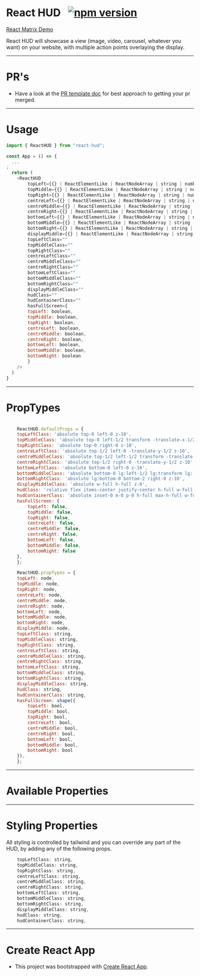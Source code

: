 # React HUD &nbsp; [![npm version](https://badge.fury.io/js/react-hud.svg)](https://badge.fury.io/js/react-hud)

[React Matrix Demo](https://react-matrix.herokuapp.com/)

React HUD will showcase a view (image, video, carousel, whatever you want) on your website, with multiple action points overlaying the display.

----
# PR's
- Have a look at the [PR template doc](https://github.com/bronz3beard/react-matrix/blob/main/docs) for best approach to getting your pr merged.

----
# Usage

```js 
import { ReactHUD } from "react-hud";

const App = () => {
  ...
;
  return (
    <ReactHUD
        topLeft={{} | ReactElementLike | ReactNodeArray | string | number | boolean | null | undefined}
        topMiddle={{} | ReactElementLike | ReactNodeArray | string | number | boolean | null | undefined}
        topRight={{} | ReactElementLike | ReactNodeArray | string | number | boolean | null | undefined}
        centreLeft={{} | ReactElementLike | ReactNodeArray | string | number | boolean | null | undefined}
        centreMiddle={{} | ReactElementLike | ReactNodeArray | string | number | boolean | null | undefined}
        centreRight={{} | ReactElementLike | ReactNodeArray | string | number | boolean | null | undefined}
        bottomLeft={{} | ReactElementLike | ReactNodeArray | string | number | boolean | null | undefined}
        bottomMiddle={{} | ReactElementLike | ReactNodeArray | string | number | boolean | null | undefined}
        bottomRight={{} | ReactElementLike | ReactNodeArray | string | number | boolean | null | undefined}
        displayMiddle={{} | ReactElementLike | ReactNodeArray | string | number | boolean | null | undefined}
        topLeftClass=""
        topMiddleClass=""
        topRightClass=""
        centreLeftClass=""
        centreMiddleClass=""
        centreRightClass=""
        bottomLeftClass=""
        bottomMiddleClass=""
        bottomRightClass=""
        displayMiddleClass=""
        hudClass=""
        hudContainerClass=""
        hasFullScreen={
        topLeft: boolean,
        topMiddle: boolean,
        topRight: boolean,
        centreLeft: boolean,
        centreMiddle: boolean,
        centreRight: boolean,
        bottomLeft: boolean,
        bottomMiddle: boolean,
        bottomRight: boolean
        }
    />
  )
}
```

----
# PropTypes

```js

    ReactHUD.defaultProps = {
    topLeftClass: 'absolute top-0 left-0 z-10',
    topMiddleClass: 'absolute top-0 left-1/2 transform -translate-x-1/2 z-10',
    topRightClass: 'absolute top-0 right-0 z-10',
    centreLeftClass: 'absolute top-1/2 left-0 -translate-y-1/2 z-10',
    centreMiddleClass: 'absolute top-1/2 left-1/2 transform -translate-x-1/2 z-10',
    centreRightClass: 'absolute top-1/2 right-0 -translate-y-1/2 z-10',
    bottomLeftClass: 'absolute bottom-0 left-0 z-10',
    bottomMiddleClass: 'absolute bottom-0 lg:left-1/2 lg:transform lg:-translate-x-1/2 z-10 lg:w-2/5 w-full',
    bottomRightClass: 'absolute lg:bottom-0 bottom-2 right-0 z-10',
    displayMiddleClass: 'absolute w-full h-full z-0',
    hudClass: 'relative flex items-center justify-center h-full w-full bg-black m-0 p-0',
    hudContainerClass: 'absolute inset-0 m-0 p-0 h-full max-h-full w-full',
    hasFullScreen: {
        topLeft: false,
        topMiddle: false,
        topRight: false,
        centreLeft: false,
        centreMiddle: false,
        centreRight: false,
        bottomLeft: false,
        bottomMiddle: false,
        bottomRight: false
    },
    };

    ReactHUD.propTypes = {
    topLeft: node,
    topMiddle: node,
    topRight: node,
    centreLeft: node,
    centreMiddle: node,
    centreRight: node,
    bottomLeft: node,
    bottomMiddle: node,
    bottomRight: node,
    displayMiddle: node,
    topLeftClass: string,
    topMiddleClass: string,
    topRightClass: string,
    centreLeftClass: string,
    centreMiddleClass: string,
    centreRightClass: string,
    bottomLeftClass: string,
    bottomMiddleClass: string,
    bottomRightClass: string,
    displayMiddleClass: string,
    hudClass: string,
    hudContainerClass: string,
    hasFullScreen: shape({
        topLeft: bool,
        topMiddle: bool,
        topRight: bool,
        centreLeft: bool,
        centreMiddle: bool,
        centreRight: bool,
        bottomLeft: bool,
        bottomMiddle: bool,
        bottomRight: bool
    }),
    };

```

----
# Available Properties


----
# Styling Properties

All styling is controlled by tailwind and you can override any part of the HUD, by adding any of the following props.

```js
    topLeftClass: string,
    topMiddleClass: string,
    topRightClass: string,
    centreLeftClass: string,
    centreMiddleClass: string,
    centreRightClass: string,
    bottomLeftClass: string,
    bottomMiddleClass: string,
    bottomRightClass: string,
    displayMiddleClass: string,
    hudClass: string,
    hudContainerClass: string,
```

----
# Create React App
- This project was bootstrapped with [Create React App](https://github.com/facebook/create-react-app).
